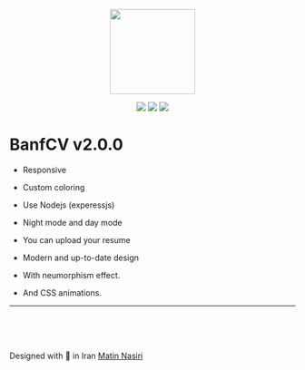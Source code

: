 <p align="center">
  <a href="https://github.com/matinnasiridev">
    <img height="150" src="https://github.com/matinnasiridev/matinnasiridev/blob/main/main-logo.png"/></a>
</p>

<p align="center">
  <a href="https://t.me/matinnasiridev"><img src="https://img.shields.io/badge/telegram-1da1f2?style=for-the-badge&logo=telegram&logoColor=white&color=27a0df"/></a> 
  <a href="https://instagram.com/matinnasiridev"><img src="https://img.shields.io/badge/INSTAGRAM-E1306C?style=for-the-badge&logo=instagram&logoColor=white"/></a>
  <a href="www.linkedin.com/in/matin-nasiri-5a4405200"><img src="https://img.shields.io/badge/linkedin-0c67c2?style=for-the-badge&logo=linkedin"/></a>
</p>

# BanfCV v2.0.0

- Responsive
  
- Custom coloring

- Use Nodejs (experessjs)
  
- Night mode and day mode
  
- You can upload your resume

- Modern and up-to-date design
  
- With neumorphism effect.
  
- And CSS animations.

---
<br>
<!-- ![preview img](/demo/perView.jpg) -->

<br>
<br>

Designed with 💜 in Iran   [Matin Nasiri](https://www.instagram.com/matin.m.nasiri)

